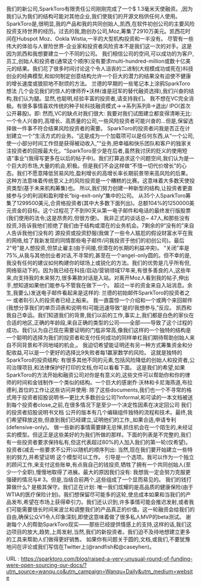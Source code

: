 我们的新公司,SparkToro有限责任公司刚刚完成了一个$ 1.3毫米天使融资。,因为我们认为我们的结构可能对其他企业,我们使我们的开源文档供任何人使用。 
 SparkToro是,很明显,我的产品和我的共同创始人,凯西,在软件初创公司的主要风险投资支持世界的经历。过去的我,跑创办公司,Moz,筹集了2910万美元。凯西花时间在Hubspot Moz、Ookla Wistia,一半的大型机构投资和一半没有。 
 尽管有一些伟大的体验与人冒险世界-企业家和投资者风险资本不是我们这一次的对手。这是因为凯西和我想要建立一个不同的公司。 
 我们相信公司的空间,可以成功的为客户,员工,创始人和投资者(通常这个顺序)没有要求multi-hundred-million或数十亿美元的结果。我们花了很多时间讨论这个令人沮丧的二进制(大规模成功或死在)科技创业的经典模型,和如何制定创意结构允许一个巨大的潜力的结果没有迫使不健康的增长速度或狼狈地不耐烦的方法。 
 兰德的早期的一些笔记本上涂鸦SparkToro想法 
 几个会见我们的惊人的律师乔•沃林(谁是冠军的替代融资选择),我们兴奋的结构,我们认为腿。显然,也聪明,经验丰富的投资者,请支持我们。 
 我不想在VC完全消极。有很多事情喜欢传统的种子轮科技融资模式→→系列系列B→退出/ IPO(首次公开募股)。即: 
 然而,VC的缺点对我们很大: 
 我要对我们试图建立都变得清晰无比:一个令人兴奋的,高增长、高质量的公司,一些风险投资者可能兴奋的…但是,保留选择做一件事不符合结果风险投资者的需要。 
 SparkToro的投资者问我是否正在计划建立一个“生活方式的业务。“这是成为一个加载项可以是任何东西,从“一个公司,使一小部分时间工作但是获得被动收入,”“业务,把幸福和快乐团队和客户的独家关注投资者的回报最大化。“SparkToro至少是在后者,虽然我讨厌的贬义的使用短语“事业”(我得写更多在以后的帖子中)。我们打算追求这个问题空间,我们认为是一个巨大的市场,大量的机会,积极。但是我们不会这样做“不惜一切代价增长”的心态。我们不愿意降低贸易风险,盈利增长的高增长率长期前景带来高风险的后果。 
 这种方法意味着传统意义上的风险投资是一个糟糕的比赛。这意味着大多数天使投资类型(基于未来机构筹集)也。 
 所以,我们努力创建一种新型的结构,让投资者更直接参与少的利润和盈利增长“big-exit-only”集中的公司。 
 从35个人SparkToro筹集了1299500美元,合资格投资者(其中大多数下面列出)。总额104%的1250000美元资金的目标。这个过程花了不到90天从第一电子邮件和电话的最终发行版股票(我们使用的法令;这是昂贵的,但很方便)。 
 我非正式的谈话总~ 47人,和那些没有投资,3告诉我他们拒绝了我们由于结构或潜在的业务机会。7剩余的9“没有的”来自人告诉我他们没有的 
 源投资或投资舒服(我做了一些令人尴尬的假设财富水平在我的网络,给了我新发现的同情那些电子邮件/问我投资于他们的初创公司)。最后2“号”是人想投资,但禁止雇主(由于间接,但潜在的长期的利益冲突)。 
 “关闭”率是75%,从我与其他创业者对话,不寻常的,甚至在一个angel-only圆的。但不幸的是,我没有任何的建议如何构建你的球场上或锐化的方法。我们的优势是几乎所有但,网络驱动下的。因为我已经在科技/启动/营销领域17年来,有很多善良的人,这些年来,向支持我的未来努力,很多筹款对话是入站。对离开Moz人看到我的帖子,伸出手,想知道如果他们能参与不管我在做下一个。 
 超过一半的资金来自入站消息。余生,我要么)发送电子邮件看起来是这样的: 
 兰德的初始邮件SparkToro的投资者之一 
 或者B)引入的投资者已经上船来。 
 我一直震惊一个介绍和一个或两个来回邮件(我想分享我们的单页词表和说明书)可能迅速导致“是的!我想参与,”反应。 
 凯西和我自己幸运。我们知道我们的背景,我们以前的工作,事实上,我们都是白色的家伙在合适的地区,正确的年龄段,来自正确的类型的公司——全部——导致了这个过程的成功。我们认为自己现在需要证明的门槛非常高,像我们这样的一个独特的结构是一个聪明的选择为我们的投资者和支付任何成功的同样单杠我们期待帮助创始人来自不同背景和不同地域的机会,。 
 我迫切希望能证明还有另一种方式筹集资金和分配收益,可以是一个更好的选择比9失败者每1赢家数学的风险。 
 这就是独特的SparkToro的投资结构: 
 有很多其他不同的元素,包括风险降低的创始人和投资者,公司治理项目,和法律保护好打印的文档,你可以看看下面。 
 这是我们的希望,如果SparkToro的方法开始和融资公司对你是有意义的,这些文件可以帮助你和你的律师的时间和金钱制作一个类似的结构。一个巨大的感谢乔·沃林和卡尼海燕道,布拉德利,首位的工作让这些访问并使用: 
 除了这些documents,我们也一个不寻常的格式用于投资者招股说明书—更比大多数创业公司?informal,和可读的一本文档被送到每个投资者close,之前,在很多情况下是至少一个决定性因素在决定回公司 
 我们的投资者招股说明书文档 
 公开的版本有几个编辑组件独特的流程和技术。最终,我们希望释放这些,但直到我们已经建立,证明他们的工作,,如果合适,申请专利(defensive-only)。 
 做一些新的事情需要肆无忌惮,抓住机会在一个陌生的,未经证实的模型。但这正是这些美好的为我们所做的那样。下面的列表是不完整的,我们有一些投资者要求保持私有,但这代表超过80%的人加入我们的第一轮(仅希望)。 
 投资者(减去一些要求不公开)以随机的顺序列出: 
 当然,现在我们要开始建立一些特别的努力,并希望证明 
 这个模型可以工作。 
 引导是一个选项。我可以作为一个独立的顾问工作,来支付这些账单,有点我自己的钱投资,牺牲了拥有一个共同创始人(至少一个全职),慢慢地取得了进展。最大的原因我们没有: 
 我想我一定会努力克服更强硬的情况与# 3。但是,当结合前两个,这些组成了一个显而易见的。 
 我们的钱打算做什么? 
 是极其保守。我们正在计划: 
 唯一我们炫耀的是高品质的健康保险(由于WTIA的医疗保险计划)。我们想保留尽可能多的这轮,使总成本如果和当我们的产品发布,希望在市场上获得牵引力。我们还认识到,许多事情可能会推迟发射,或者我们可能需要很长时间来波兰和调整我们的产品真正的价值。这一轮融资会给我们的自由,确保公众V1令人印象深刻,即使这意味着做了很多私人MVP的beta测试。 
 谢谢每个人的帮助SparkToro现实——那些已经提供情感上的支持,这样的话,我们这边项目的放大,趋势,上周发射,当然,我们的新投资者。我们迫不及待地想建立更多的工具来帮助人们做得更好销售。 
 如果你有问题关于圆的,文档,或我们,不要犹豫地问在评论或我们写信在Twitter上(@randfish和@caseyhen)。 
  
   
  URL : https://sparktoro.com/blog/raised-a-very-unusual-round-of-funding-were-open-sourcing-our-docs/?utm_source=wanqu.co&utm_campaign=Wanqu+Daily&utm_medium=website